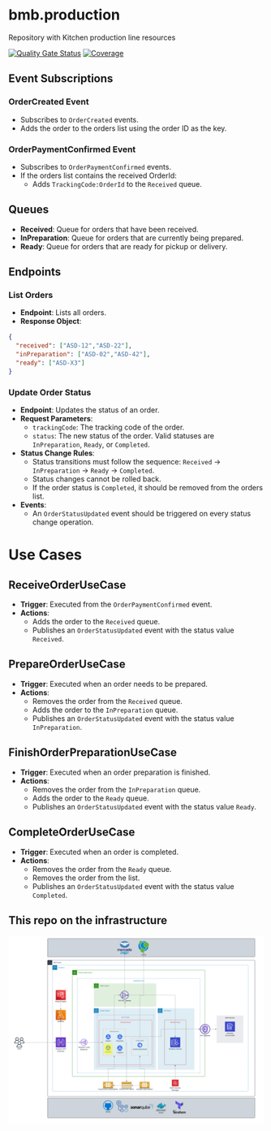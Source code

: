# bmb.production
Repository with Kitchen production line resources

[![Quality Gate Status](https://sonarcloud.io/api/project_badges/measure?project=soat-fiap_bmb.production&metric=alert_status)](https://sonarcloud.io/summary/new_code?id=soat-fiap_bmb.production)
[![Coverage](https://sonarcloud.io/api/project_badges/measure?project=soat-fiap_bmb.production&metric=coverage)](https://sonarcloud.io/summary/new_code?id=soat-fiap_bmb.production)

## Event Subscriptions

### OrderCreated Event
- Subscribes to `OrderCreated` events.
- Adds the order to the orders list using the order ID as the key.

### OrderPaymentConfirmed Event
- Subscribes to `OrderPaymentConfirmed` events.
- If the orders list contains the received OrderId:
    - Adds `TrackingCode:OrderId` to the `Received` queue.

## Queues
- **Received**: Queue for orders that have been received.
- **InPreparation**: Queue for orders that are currently being prepared.
- **Ready**: Queue for orders that are ready for pickup or delivery.

## Endpoints

### List Orders
- **Endpoint**: Lists all orders.
- **Response Object**:
```json
{
  "received": ["ASD-12","ASD-22"],
  "inPreparation": ["ASD-02","ASD-42"],
  "ready": ["ASD-X3"] 
}
```

### Update Order Status
- **Endpoint**: Updates the status of an order.
- **Request Parameters**:
    - `trackingCode`: The tracking code of the order.
    - `status`: The new status of the order. Valid statuses are `InPreparation`, `Ready`, or `Completed`.
- **Status Change Rules**:
    - Status transitions must follow the sequence: `Received` -> `InPreparation` -> `Ready` -> `Completed`.
    - Status changes cannot be rolled back.
    - If the order status is `Completed`, it should be removed from the orders list.
- **Events**:
    - An `OrderStatusUpdated` event should be triggered on every status change operation.

# Use Cases

## ReceiveOrderUseCase
- **Trigger**: Executed from the `OrderPaymentConfirmed` event.
- **Actions**:
  - Adds the order to the `Received` queue.
  - Publishes an `OrderStatusUpdated` event with the status value `Received`.

## PrepareOrderUseCase
- **Trigger**: Executed when an order needs to be prepared.
- **Actions**:
  - Removes the order from the `Received` queue.
  - Adds the order to the `InPreparation` queue.
  - Publishes an `OrderStatusUpdated` event with the status value `InPreparation`.

## FinishOrderPreparationUseCase
- **Trigger**: Executed when an order preparation is finished.
- **Actions**:
  - Removes the order from the `InPreparation` queue.
  - Adds the order to the `Ready` queue.
  - Publishes an `OrderStatusUpdated` event with the status value `Ready`.

## CompleteOrderUseCase
- **Trigger**: Executed when an order is completed.
- **Actions**:
  - Removes the order from the `Ready` queue.
  - Removes the order from the list.
  - Publishes an `OrderStatusUpdated` event with the status value `Completed`.

## This repo on the infrastructure

![Architecture Diagram](aws-infra-phase-4.png)